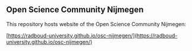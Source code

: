 Open Science Community Nijmegen
---

This repository hosts website of the Open Science Community Nijmegen:

[https://radboud-university.github.io/osc-nijmegen/](https://radboud-university.github.io/osc-nijmegen/)
